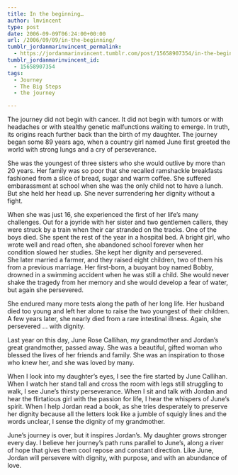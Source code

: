 ```yaml
---
title: In the beginning…
author: lmvincent
type: post
date: 2006-09-09T06:24:00+00:00
url: /2006/09/09/in-the-beginning/
tumblr_jordanmarinvincent_permalink:
  - https://jordanmarinvincent.tumblr.com/post/15658907354/in-the-beginning
tumblr_jordanmarinvincent_id:
  - 15658907354
tags:
  - Journey
  - The Big Steps
  - the journey

---
```

The journey did not begin with cancer. It did not begin with tumors or with headaches or with stealthy genetic malfunctions waiting to emerge. In truth, its origins reach further back than the birth of my daughter. The journey began some 89 years ago, when a country girl named June first greeted the world with strong lungs and a cry of perseverance.<a name="more"></a>

She was the youngest of three sisters who she would outlive by more than 20 years. Her family was so poor that she recalled ramshackle breakfasts fashioned from a slice of bread, sugar and warm coffee. She suffered embarassment at school when she was the only child not to have a lunch. But she held her head up. She never surrendering her dignity without a fight.

When she was just 16, she experienced the first of her life&rsquo;s many challenges. Out for a joyride with her sister and two gentlemen callers, they were struck by a train when their car stranded on the tracks. One of the boys died. She spent the rest of the year in a hospital bed. A bright girl, who wrote well and read often, she abandoned school forever when her condition slowed her studies. She kept her dignity and persevered.  
She later married a farmer, and they raised eight children, two of them his from a previous marriage. Her first-born, a buoyant boy named Bobby, drowned in a swimming accident when he was still a child. She would never shake the tragedy from her memory and she would develop a fear of water, but again she persevered.

She endured many more tests along the path of her long life. Her husband died too young and left her alone to raise the two youngest of their children. A few years later, she nearly died from a rare intestinal illness. Again, she persevered &hellip; with dignity.

Last year on this day, June Rose Callihan, my grandmother and Jordan&rsquo;s great grandmother, passed away. She was a beautiful, gifted woman who blessed the lives of her friends and family. She was an inspiration to those who knew her, and she was loved by many.

When I look into my daughter&rsquo;s eyes, I see the fire started by June Callihan. When I watch her stand tall and cross the room with legs still struggling to walk, I see June&rsquo;s thirsty perseverance. When I sit and talk with Jordan and hear the flirtatious girl with the passion for life, I hear the whispers of June&rsquo;s spirit. When I help Jordan read a book, as she tries desperately to preserve her dignity because all the letters look like a jumble of squigly lines and the words unclear, I sense the dignity of my grandmother.

June&rsquo;s journey is over, but it inspires Jordan&rsquo;s. My daughter grows stronger every day. I believe her journey&rsquo;s path runs parallel to June&rsquo;s, along a river of hope that gives them cool repose and constant direction. Like June, Jordan will persevere with dignity, with purpose, and with an abundance of love.

<div class="blogger-post-footer">
  <img loading="lazy" width="1" height="1" src="https://blogger.googleusercontent.com/tracker/9039099668816362935-8148570005397128688?l=jordansjourney2.blogspot.com" alt="" />
</div>